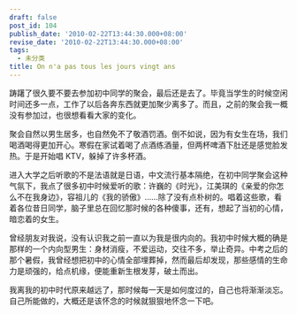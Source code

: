 ```yaml
---
draft: false
post_id: 104
publish_date: '2010-02-22T13:44:30.000+08:00'
revise_date: '2010-02-22T13:44:30.000+08:00'
tags:
  - 未分类
title: On n'a pas tous les jours vingt ans
---
```


踌躇了很久要不要去参加初中同学的聚会，最后还是去了。毕竟当学生的时候空闲时间还多一点，工作了以后各奔东西就更加聚少离多了。而且，之前的聚会我一概没有参加过，也很想看看大家的变化。

聚会自然以男生居多，也自然免不了敬酒罚酒。倒不如说，因为有女生在场，我们喝酒喝得更加开心。寒假在家试着喝了点酒练酒量，但两杯啤酒下肚还是感觉脸发热。于是开始唱 KTV，躲掉了许多杯酒。

进入大学之后听歌的不是法语就是日语，中文流行基本隔绝，在初中同学聚会这种气氛下，我点了很多初中时候爱听的歌：许巍的《时光》，江美琪的《亲爱的你怎么不在我身边》，容祖儿的《我的骄傲》……除了没有点朴树的。唱着这些歌，看着各位昔日同学，脑子里总在回忆那时候的各种傻事，还有，想起了当初的心情，暗恋着的女生。

曾经朋友对我说，没有认识我之前一直以为我是很内向的。我初中时候大概的确是那样的一个内向型男生：身材消瘦，不爱运动，交往不多，举止奇异。中考之后的那个暑假，我曾经想把初中的心情全部埋葬掉，然而最后却发现，那些感情的生命力是顽强的，给点机缘，便能重新生根发芽，破土而出。

我离我的初中时代原来越远了，那时候每一天是如何度过的，自己也将渐渐淡忘。自己所能做的，大概还是该怀念的时候就狠狠地怀念一下吧。

